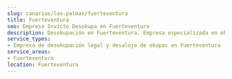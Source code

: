 ```yaml
---
slug: canarias/las-palmas/fuerteventura
title: Fuerteventura
seo: Empresa Invicto Desokupa en Fuerteventura
description: Desokupación en Fuerteventura. Empresa especializada en okupas. Mediación legal y desalojo express. Presupuesto gratuito.
service_types:
- Empresa de desokupación legal y desalojo de okupas en Fuerteventura
service_areas:
- Fuerteventura
location: Fuerteventura
---
```

